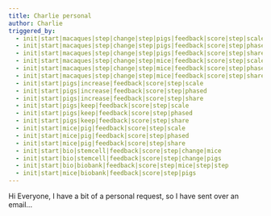 ```yaml
---
title: Charlie personal
author: Charlie
triggered_by:
  - init|start|macaques|step|change|step|pigs|feedback|score|step|scale
  - init|start|macaques|step|change|step|pigs|feedback|score|step|phased
  - init|start|macaques|step|change|step|pigs|feedback|score|step|share
  - init|start|macaques|step|change|step|mice|feedback|score|step|scale
  - init|start|macaques|step|change|step|mice|feedback|score|step|phased
  - init|start|macaques|step|change|step|mice|feedback|score|step|share
  - init|start|pigs|increase|feedback|score|step|scale
  - init|start|pigs|increase|feedback|score|step|phased
  - init|start|pigs|increase|feedback|score|step|share
  - init|start|pigs|keep|feedback|score|step|scale
  - init|start|pigs|keep|feedback|score|step|phased
  - init|start|pigs|keep|feedback|score|step|share
  - init|start|mice|pig|feedback|score|step|scale
  - init|start|mice|pig|feedback|score|step|phased
  - init|start|mice|pig|feedback|score|step|share
  - init|start|bio|stemcell|feedback|score|step|change|mice
  - init|start|bio|stemcell|feedback|score|step|change|pigs
  - init|start|bio|biobank|feedback|score|step|mice|step|step
  - init|start|mice|biobank|feedback|score|step|pigs
---
```


Hi Everyone, I have a bit of a personal request, so I have sent over an email...

